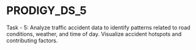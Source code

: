 # PRODIGY_DS_5
Task - 5: Analyze traffic accident data to identify patterns related to road conditions, weather, and time of day. Visualize accident hotspots and contributing factors.
